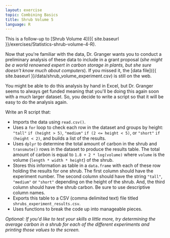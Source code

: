```yaml
---
layout: exercise
topic: Combining Basics
title: Shrub Volume 5
language: R
---
```


This is a follow-up to [Shrub Volume 4]({{ site.baseurl }}/exercises/Statistics-shrub-volume-4-R).

Now that you're familiar with the data, Dr. Granger wants you to conduct a preliminary analysis of these data to include in a grant proposal (*she might be a world renowned expert in carbon storage in plants, but she sure doesn't know much about computers*). If you missed it, the [data file]({{ site.baseurl }}/data/shrub_volume_experiment.csv) is still on the web.

You might be able to do this analysis by hand in Excel, but Dr. Granger seems to
always get funded meaning that you'll be doing this again soon with a much
larger dataset. So, you decide to write a script so that it will be easy to do
the analysis again.

Write an R script that:

- Imports the data using `read.csv()`.
- Uses a `for` loop to check each row in the dataset and groups by height: 
  `"tall"` `if (height > 5)`, `"medium"` `if (2 <= height < 5)`, 
  or `"short"` `if (height < 2)`, and builds a list of the results.
- Uses `dplyr` to determine the total amount of carbon in the shrub and 
`transmute()` rows in the dataset to produce the results table. The total
amount of carbon is equal to `1.8 + 2 * log(volume)` where `volume` is the 
volume (`length * width * height`) of the shrub.  
- Stores this information as table in a `data.frame` with each of these row
holding the results for one shrub. The first column should have the
experiment number. The second column should have the string `"tall"`, 
`"medium"` or `"short"` depending on the height of the shrub. And, the third 
column should have the shrub carbon. Be sure to use descriptive column names.
- Exports this table to a CSV (comma delimited text) file titled
`shrubs_experiment_results.csv`.
- Uses functions to break the code up into manageable pieces.

*Optional: If you'd like to test your skills a little more, try determining 
the average carbon in a shrub for each of the different experiments and 
printing those values to the screen.*
